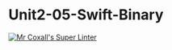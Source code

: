 # Unit2-05-Swift-Binary
[![Mr Coxall's Super Linter](https://github.com/ICS4U-Programming-AlexanderM/Unit2-05-Swift-Binary/workflows/Mr%20Coxall's%20Super%20Linter/badge.svg)](https://github.com/ICS4U-Programming-AlexanderM/Unit2-05-Swift-Binary/actions/)
